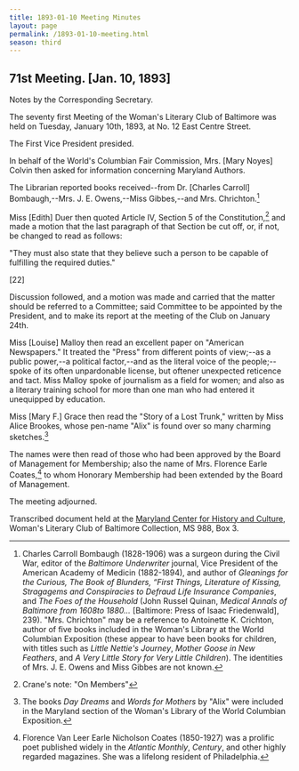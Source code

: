 ```yaml
---
title: 1893-01-10 Meeting Minutes
layout: page
permalink: /1893-01-10-meeting.html
season: third
---
```


<style>
    #maincontent{
        font-size:1.4em;
    }
</style>
## 71st Meeting. [Jan. 10, 1893]

Notes by the Corresponding Secretary.

The seventy first Meeting of the Woman's Literary Club of Baltimore was held on Tuesday, January 10th, 1893, at No. 12 East Centre Street.

The First Vice President presided.

In behalf of the World's Columbian Fair Commission, Mrs. [Mary Noyes] Colvin then asked for information concerning Maryland Authors.

The Librarian reported books received--from Dr. [Charles Carroll] Bombaugh,--Mrs. J. E. Owens,--Miss Gibbes,--and Mrs. Chrichton.[^MD]

[^MD]: Charles Carroll Bombaugh (1828-1906) was a surgeon during the Civil War, editor of the _Baltimore Underwriter_ journal, Vice President of the American Academy of Medicin (1882-1894), and author of _Gleanings for the Curious, The Book of Blunders, “First Things, Literature of Kissing, Stragagems and Conspiracies to Defraud Life Insurance Companies_, and _The Foes of the Household_ (John Russel Quinan, _Medical Annals of Baltimore from 1608to 1880..._ [Baltimore: Press of Isaac Friedenwald], 239). "Mrs. Chrichton" may be a reference to Antoinette K. Crichton, author of five books included in the Woman's Library at the World Columbian Exposition (these appear to have been books for children, with titles such as _Little Nettie's Journey_,  _Mother Goose in New Feathers_, and _A Very Little Story for Very Little Children_). The identities of Mrs. J. E. Owens and Miss Gibbes are not known.

Miss [Edith] Duer then quoted Article IV, Section 5 of the Constitution,[^LCn4] and made a motion that the last paragraph of that Section be cut off, or, if not, be changed to read as follows:

"They must also state that they believe such a person to be capable of fulfilling the required duties."

[^LCn4]: Crane's note: "On Members"

[22]

Discussion followed, and a motion was made and carried that the matter should be referred to a Committee; said Committee to be appointed by the President, and to make its report at the meeting of the Club on January 24th.

Miss [Louise] Malloy then read an excellent paper on "American Newspapers." It treated the "Press" from different points of view;--as a public power,--a political factor,--and as the literal voice of the people;--spoke of its often unpardonable license, but oftener unexpected reticence and tact. Miss Malloy spoke of journalism as a field for women; and also as a literary training school for more than one man who had entered it unequipped by education.

Miss [Mary F.] Grace then read the "Story of a Lost Trunk," written by Miss Alice Brookes, whose pen-name "Alix" is found over so many charming sketches.[^Alix]

[^Alix]: The books _Day Dreams_ and _Words for Mothers_ by "Alix" were included in the Maryland section of the Woman's Library of the World Columbian Exposition.

The names were then read of those who had been approved by the Board of Management for Membership; also the name of Mrs. Florence Earle Coates,[^Coates] to whom Honorary Membership had been extended by the Board of Management.

[^Coates]: Florence Van Leer Earle Nicholson Coates (1850-1927) was a prolific poet published widely in the _Atlantic Monthly_, _Century_, and other highly regarded magazines. She was a lifelong resident of Philadelphia.

The meeting adjourned.

Transcribed document held at the [Maryland Center for History and Culture](http://mdhs.org/), Woman's Literary Club of Baltimore Collection, MS 988, Box 3. 